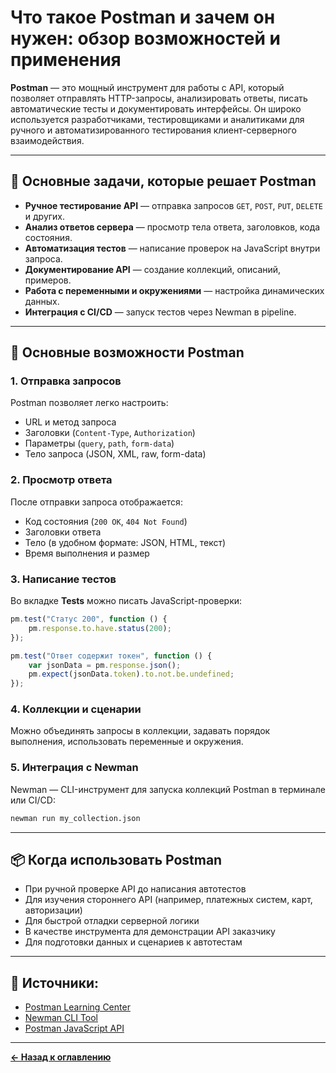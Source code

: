 # Что такое Postman и зачем он нужен: обзор возможностей и применения

**Postman** — это мощный инструмент для работы с API, который позволяет отправлять HTTP-запросы, анализировать ответы, писать автоматические тесты и документировать интерфейсы. Он широко используется разработчиками, тестировщиками и аналитиками для ручного и автоматизированного тестирования клиент-серверного взаимодействия.

---

## 🧭 Основные задачи, которые решает Postman

- **Ручное тестирование API** — отправка запросов `GET`, `POST`, `PUT`, `DELETE` и других.
- **Анализ ответов сервера** — просмотр тела ответа, заголовков, кода состояния.
- **Автоматизация тестов** — написание проверок на JavaScript внутри запроса.
- **Документирование API** — создание коллекций, описаний, примеров.
- **Работа с переменными и окружениями** — настройка динамических данных.
- **Интеграция с CI/CD** — запуск тестов через Newman в pipeline.

---

## 🔧 Основные возможности Postman

### 1. Отправка запросов
Postman позволяет легко настроить:
- URL и метод запроса
- Заголовки (`Content-Type`, `Authorization`)
- Параметры (`query`, `path`, `form-data`)
- Тело запроса (JSON, XML, raw, form-data)

### 2. Просмотр ответа
После отправки запроса отображается:
- Код состояния (`200 OK`, `404 Not Found`)
- Заголовки ответа
- Тело (в удобном формате: JSON, HTML, текст)
- Время выполнения и размер

### 3. Написание тестов
Во вкладке **Tests** можно писать JavaScript-проверки:
```javascript
pm.test("Статус 200", function () {
    pm.response.to.have.status(200);
});

pm.test("Ответ содержит токен", function () {
    var jsonData = pm.response.json();
    pm.expect(jsonData.token).to.not.be.undefined;
});
```

### 4. Коллекции и сценарии
Можно объединять запросы в коллекции, задавать порядок выполнения, использовать переменные и окружения.

### 5. Интеграция с Newman
Newman — CLI-инструмент для запуска коллекций Postman в терминале или CI/CD:
```bash
newman run my_collection.json
```

---

## 📦 Когда использовать Postman

- При ручной проверке API до написания автотестов
- Для изучения стороннего API (например, платежных систем, карт, авторизации)
- Для быстрой отладки серверной логики
- В качестве инструмента для демонстрации API заказчику
- Для подготовки данных и сценариев к автотестам

---

## 🔗 Источники:
- [Postman Learning Center](https://learning.postman.com/)
- [Newman CLI Tool](https://www.npmjs.com/package/newman)
- [Postman JavaScript API](https://learning.postman.com/docs/writing-scripts/script-references/postman-sandbox-api/)

---
[**← Назад к оглавлению**](../../../README.md)
